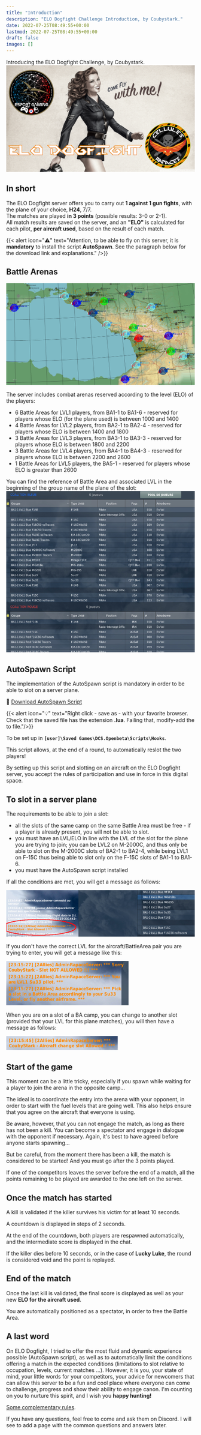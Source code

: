 ```yaml
---
title: "Introduction"
description: "ELO Dogfight Challenge Introduction, by Coubystark."
date: 2022-07-25T08:49:55+00:00
lastmod: 2022-07-25T08:49:55+00:00
draft: false
images: []
---
```


Introducing the ELO Dogfight Challenge, by Coubystark.
![Image brief miz](elodf-pic01miz.png)

## In short

The ELO Dogfight server offers you to carry out **1 against 1 gun fights**, with the plane of your choice, **H24**, 7/7.</br>
The matches are played **in 3 points** (possible results: 3-0 or 2-1).</br>
All match results are saved on the server, and an **"ELO"** is calculated for each pilot, **per aircraft used**, based on the result of each match.

{{< alert icon="⚠️" text="Attention, to be able to fly on this server, it is <strong>**mandatory**</strong> to install the script <strong>**AutoSpawn**</strong>. See the paragraph below for the download link and explanations." />}}


## Battle Arenas

![Battle areas](elodf_battle_areas.jpg)

The server includes combat arenas reserved according to the level (ELO) of the players:
- 6 Battle Areas for LVL1 players, from BA1-1 to BA1-6 - reserved for players whose ELO (for the plane used) is between 1000 and 1400
- 4 Battle Areas for LVL2 players, from BA2-1 to BA2-4 - reserved for players whose ELO is between 1400 and 1800
- 3 Battle Areas for LVL3 players, from BA3-1 to BA3-3 - reserved for players whose ELO is between 1800 and 2200
- 3 Battle Areas for LVL4 players, from BA4-1 to BA4-3 - reserved for players whose ELO is between 2200 and 2600
- 1 Battle Areas for LVL5 players, the BA5-1 - reserved for players whose ELO is greater than 2600

You can find the reference of Battle Area and associated LVL in the beginning of the group name of the plane of the slot:
![Slots](elodf_slots.jpg)


## AutoSpawn Script

The implementation of the AutoSpawn script is mandatory in order to be able to slot on a server plane.

💾 [Download AutoSpawn Script](ELO-DF_auto-spawn_GameGUI.lua)

{{< alert icon="💡" text="Right click - save as - with your favorite browser. Check that the saved file has the extension <strong>.lua</strong>. Failing that, modify-add the to file."/>}}

To be set up in **```[user]\Saved Games\DCS.Openbeta\Scripts\Hooks```**.

This script allows, at the end of a round, to automatically reslot the two players!

By setting up this script and slotting on an aircraft on the ELO Dogfight server, you accept the rules of participation and use in force in this digital space.


## To slot in a server plane

The requirements to be able to join a slot:
- all the slots of the same camp on the same Battle Area must be free - if a player is already present, you will not be able to slot.
- you must have an LVL/ELO in line with the LVL of the slot for the plane you are trying to join; you can be LVL2 on M-2000C, and thus only be able to slot on the M-2000C slots of BA2-1 to BA2-4, while being LVL1 on F-15C thus being able to slot only on the F-15C slots of BA1-1 to BA1-6.
- you must have the AutoSpawn script installed

If all the conditions are met, you will get a message as follows:

![Slot allowed](elodf_slot_allowed.png)

If you don't have the correct LVL for the aircraft/BattleArea pair you are trying to enter, you will get a message like this:

![Slot not allowed](elodf_slot_not_allowed.jpg)

When you are on a slot of a BA camp, you can change to another slot (provided that your LVL for this plane matches), you will then have a message as follows:

![Slot change](elodf_slot_change.jpg)


## Start of the game

This moment can be a little tricky, especially if you spawn while waiting for a player to join the arena in the opposite camp...

The ideal is to coordinate the entry into the arena with your opponent, in order to start with the fuel levels that are going well. This also helps ensure that you agree on the aircraft that everyone is using.

Be aware, however, that you can not engage the match, as long as there has not been a kill. You can become a spectator and engage in dialogue with the opponent if necessary. Again, it's best to have agreed before anyone starts spawning...

But be careful, from the moment there has been a kill, the match is considered to be started! And you must go after the 3 points played.

If one of the competitors leaves the server before the end of a match, all the points remaining to be played are awarded to the one left on the server.


## Once the match has started

A kill is validated if the killer survives his victim for at least 10 seconds.

A countdown is displayed in steps of 2 seconds.

At the end of the countdown, both players are respawned automatically, and the intermediate score is displayed in the chat.

If the killer dies before 10 seconds, or in the case of **Lucky Luke**, the round is considered void and the point is replayed.


## End of the match

Once the last kill is validated, the final score is displayed as well as your new **ELO for the aircraft used**.

You are automatically positioned as a spectator, in order to free the Battle Area.


## A last word

On ELO Dogfight, I tried to offer the most fluid and dynamic experience possible (AutoSpawn script), as well as to automatically limit the conditions offering a match in the expected conditions (limitations to slot relative to occupation, levels, current matches ...). However, it is you, your state of mind, your little words for your competitors, your advice for newcomers that can allow this server to be a fun and cool place where everyone can come to challenge, progress and show their ability to engage canon. I'm counting on you to nurture this spirit, and I wish you **happy hunting!**

[Some complementary rules](/regles/).

If you have any questions, feel free to come and ask them on Discord. I will see to add a page with the common questions and answers later.
